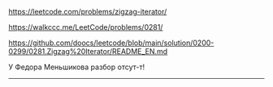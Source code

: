 https://leetcode.com/problems/zigzag-iterator/

https://walkccc.me/LeetCode/problems/0281/

https://github.com/doocs/leetcode/blob/main/solution/0200-0299/0281.Zigzag%20Iterator/README_EN.md

У Федора Меньшикова разбор отсут-т!

_____
